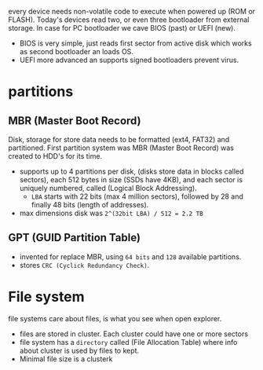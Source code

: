 every device needs non-volatile code to execute when powered up (ROM or FLASH). Today's devices read two, or even three bootloader from external storage. 
In case for PC bootloader we cave BIOS (past) or UEFI (new).
- BIOS
  is very simple, just reads first sector from active disk which works as second bootloader an loads OS.
- UEFI
  more advanced an supports signed bootloaders prevent virus.
# partitions
## MBR (Master Boot Record)
Disk, storage for store data needs to be formatted (ext4, FAT32) and partitioned. First partition system was MBR (Master Boot Record) was created to HDD's for its time.
- supports up to 4 partitions per disk, (disks store data in blocks called sectors), each 512 bytes in size (SSDs have 4KB), and each sector is uniquely numbered, called (Logical Block Addressing).
	- `LBA` starts with 22 bits (max 4 million sectors), followed by 28 and finally 48 bits (length of addresses).
- max dimensions disk was `2^(32bit LBA) / 512 = 2.2 TB`
## GPT (GUID Partition Table)
- invented for replace MBR, using `64 bits` and `128` available partitions.
- stores `CRC (Cyclick Redundancy Check)`.
# File system
file systems care about files, is what you see when open explorer.
- files are stored in cluster. Each cluster could have one or more sectors
- file system has a `directory` called (File Allocation Table) where info about cluster is used by files to kept.
- Minimal file size is a clusterk